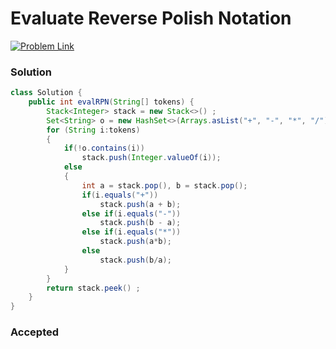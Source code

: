# Evaluate Reverse Polish Notation

[![Problem Link](https://img.shields.io/badge/-LeetCode-FFA116?style=for-the-badge&logo=LeetCode&logoColor=black)](https://leetcode.com/problems/evaluate-reverse-polish-notation/)

### Solution
```java
class Solution {
    public int evalRPN(String[] tokens) {
        Stack<Integer> stack = new Stack<>() ;
        Set<String> o = new HashSet<>(Arrays.asList("+", "-", "*", "/")) ;
        for (String i:tokens) 
        {
            if(!o.contains(i)) 
                stack.push(Integer.valueOf(i));
            else 
            {
                int a = stack.pop(), b = stack.pop();
                if(i.equals("+")) 
                    stack.push(a + b);
                else if(i.equals("-")) 
                    stack.push(b - a);
                else if(i.equals("*")) 
                    stack.push(a*b);
                else 
                    stack.push(b/a);
            }
        }
        return stack.peek() ;
    }
}
```

### Accepted
